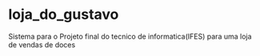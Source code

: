 # loja_do_gustavo
Sistema para o Projeto final do tecnico de informatica(IFES) para uma loja de vendas de doces
